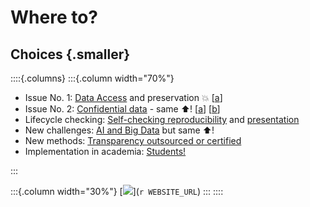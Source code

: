 # Where to?

## Choices {.smaller}

::::{.columns}
:::{.column width="70%"}
- Issue No. 1: [Data Access](https://larsvilhuber.github.io/readme-presentation/#/data-and-code-availability-statement-dcas) and preservation 💥 [[a](https://www.datarescueproject.org/)]
- Issue No. 2: [Confidential data](https://larsvilhuber.github.io/readme-presentation/#/data-and-code-availability-statement-dcas) - same ⬆️! [[a](https://www.datarescueproject.org/restricted-access-data/)] [[b](https://www.aeaweb.org/journals/data/faq#confidential)] 
- Lifecycle checking: [Self-checking reproducibility](https://larsvilhuber.github.io/self-checking-reproducibility/) and [presentation](https://larsvilhuber.github.io/self-checking-reproducibility/presentation/)
- New challenges: [AI and Big Data](https://larsvilhuber.github.io/reproducibility-for-llm/presentation/) but same ⬆️!
- New methods: [Transparency outsourced or certified](index.html#/transparency-elsewhere)
- Implementation in academia: [Students!](https://aeadataeditor.github.io/aea-cumulative-summary/impacts_of_aea_data_editing.html)

:::

:::{.column width="30%"}
[![](qrcode.png)](`r WEBSITE_URL`)
:::
::::